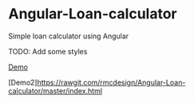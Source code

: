 # Angular-Loan-calculator
Simple loan calculator using Angular

TODO: Add some styles

[Demo](http://htmlpreview.github.com/?https://github.com/rmcdesign/Angular-Loan-calculator/blob/master/index.html)

[Demo2]https://rawgit.com/rmcdesign/Angular-Loan-calculator/master/index.html

